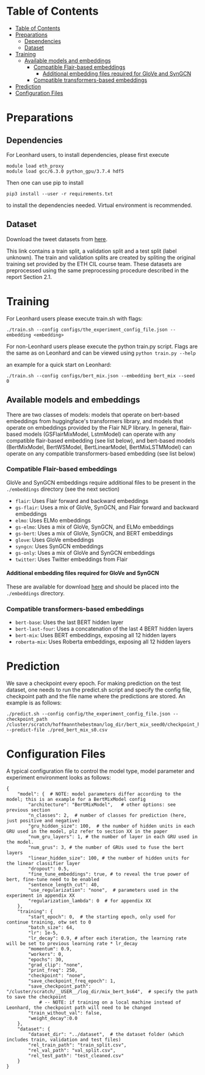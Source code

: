 # Table of Contents
- [Table of Contents](#table-of-contents)
- [Preparations](#preparations)
  - [Dependencies](#dependencies)
  - [Dataset](#dataset)
- [Training](#training)
  - [Available models and embeddings](#available-models-and-embeddings)
    - [Compatible Flair-based embeddings](#compatible-flair-based-embeddings)
      - [Additional embedding files required for GloVe and SynGCN](#additional-embedding-files-required-for-glove-and-syngcn)
    - [Compatible transformers-based embeddings](#compatible-transformers-based-embeddings)
- [Prediction](#prediction)
- [Configuration Files](#configuration-files)

# Preparations

## Dependencies 
For Leonhard users, to install dependencies, please first execute
```
module load eth_proxy
module load gcc/6.3.0 python_gpu/3.7.4 hdf5
```
Then one can use pip to install
```
pip3 install --user -r requirements.txt
```
to install the dependencies needed. Virtual environment is recommended.

## Dataset
Download the tweet datasets from [here](https://polybox.ethz.ch/index.php/s/Tb0QWEKEK9Bhiqy?path=%2Fdataset%2Ffinal_dataset).

This link contains a train split, a validation split and a test split (label unknown). The train and validation splits are created by spliting the original training set provided by the ETH CIL course team.
These datasets are preprocessed using the same preprocessing procedure described in the report Section 2.1.

# Training
For Leonhard users please execute train.sh with flags:
```
./train.sh --config configs/the_experiment_config_file.json --embedding <embedding>
```

For non-Leonhard users please execute the python train.py script. Flags are the same as on Leonhard and can be viewed using `python train.py --help`


an example for a quick start on Leonhard:
```
./train.sh --config configs/bert_mix.json --embedding bert_mix --seed 0
```

## Available models and embeddings
There are two classes of models: models that operate on bert-based embeddings from huggingface's transformers library, and models that operate on embeddings provided by the Flair NLP library. In general, flair-based models (GSFlairMixModel, LstmModel) can operate with any compatible flair-based embedding (see list below), and bert-based models (BertMixModel, BertWSModel, BertLinearModel, BertMixLSTMModel) can operate on any compatible transformers-based embedding (see list below)

### Compatible Flair-based embeddings
GloVe and SynGCN embeddings require additional files to be present in the `./embeddings` directory (see the next section)

- `flair`: Uses Flair forward and backward embeddings 
- `gs-flair`: Uses a mix of GloVe, SynGCN, and Flair forward and backward embeddings 
- `elmo`: Uses ELMo embeddings
- `gs-elmo`: Uses a mix of GloVe, SynGCN, and ELMo embeddings
- `gs-bert`: Uses a mix of GloVe, SynGCN, and BERT embeddings
- `glove`: Uses GloVe embeddings
- `syngcn`: Uses SynGCN embeddings
- `gs-only`: Uses a mix of GloVe and SynGCN embeddings
- `twitter`: Uses Twitter embeddings from Flair

#### Additional embedding files required for GloVe and SynGCN

These are available for download [here](https://polybox.ethz.ch/index.php/s/Tb0QWEKEK9Bhiqy?path=%2Fembeddings) and should be placed into the `./embeddings` directory.

### Compatible transformers-based embeddings
- `bert-base`: Uses the last BERT hidden layer
- `bert-last-four`: Uses a concatenation of the last 4 BERT hidden layers
- `bert-mix`: Uses BERT embeddings, exposing all 12 hidden layers
- `roberta-mix`: Uses Roberta embeddings, exposing all 12 hidden layers

# Prediction
We save a checkpoint every epoch. For making prediction on the test dataset, one needs to run the 
predict.sh script and specify the config file, checkpoint path and the file name where the predictions are stored. An example is as follows:
```
./predict.sh --config config/the_experiment_config_file.json --checkpoint_path /cluster/scratch/hoffmannthebestman/log_dir/bert_mix_seed0/checkpoint_han_2.tar --predict-file ./pred_bert_mix_s0.csv
```

# Configuration Files
A typical configuration file to control the model type, model parameter and experiment environment looks as follows:
```
{
    "model": {  # NOTE: model parameters differ according to the model; this is an example for a BertMixModel config
        "architecture": "BertMixModel",   # other options: see previous section
        "n_classes": 2,  # number of classes for prediction (here, just positive and negative)
        "gru_hidden_size": 100,  # the number of hidden units in each GRU used in the model, plz refer to section XX in the paper
        "num_gru_layers": 1, # the number of layer in each GRU used in the model.
        "num_grus": 3, # the number of GRUs used to fuse the bert layers
        "linear_hidden_size": 100, # the number of hidden units for the linear classifier layer 
        "dropout": 0.5, 
        "fine_tune_embeddings": true, # to reveal the true power of bert, fine-tune need to be enabled
        "sentence_length_cut": 40, 
        "use_regularization": "none",  # parameters used in the experiment in appendix XX
        "regularization_lambda": 0  # for appendix XX
    },
    "training": {
        "start_epoch": 0,  # the starting epoch, only used for continue training, otw set to 0
        "batch_size": 64,  
        "lr": 1e-5,
        "lr_decay": 0.9, # after each iteration, the learning rate will be set to previous learning rate * lr_decay
        "momentum": 0.9,
        "workers": 0, 
        "epochs": 30,
        "grad_clip": "none",
        "print_freq": 250,
        "checkpoint": "none",
        "save_checkpoint_freq_epoch": 1,  
        "save_checkpoint_path": "/cluster/scratch/__USER__/log_dir/mix_bert_bs64",  # specify the path to save the checkpoint 
            # -- NOTE: if training on a local machine instead of Leonhard, the checkpoint path will need to be changed
        "train_without_val": false,
        "weight_decay":0.0
    },
    "dataset": {
        "dataset_dir": "../dataset",  # the dataset folder (which includes train, validation and test files)
        "rel_train_path": "train_split.csv",
        "rel_val_path": "val_split.csv",
        "rel_test_path": "test_cleaned.csv"
    }
}

```





